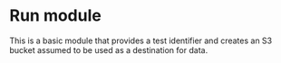 # Run module 

This is a basic module that provides a test identifier and creates an S3 bucket assumed to be used as a destination for data.
